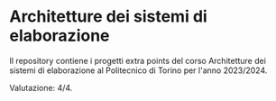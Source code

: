 # Architetture dei sistemi di elaborazione
Il repository contiene i progetti extra points del corso Architetture dei sistemi di elaborazione al Politecnico di Torino per l'anno 2023/2024.

Valutazione: 4/4.
